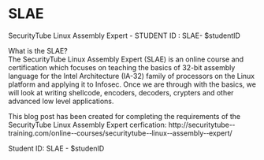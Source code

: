 SLAE
====

SecurityTube Linux Assembly Expert - STUDENT ID : SLAE- $studentID

What is the SLAE?<br>
The SecurityTube Linux Assembly Expert (SLAE) is an online course and certification which focuses on teaching the basics of 32-bit assembly language for the Intel Architecture (IA-32) family of processors on the Linux platform and applying it to Infosec. Once we are through with the basics, we will look at writing shellcode, encoders, decoders, crypters and other advanced low level applications.

This blog post has been created for completing the requirements of the SecurityTube Linux Assembly Expert cerfication: http://securitytube-­‐training.com/online-­‐courses/securitytube-­‐linux-­‐assembly-­‐expert/

Student ID: SLAE - $studenID
